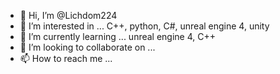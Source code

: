 - 👋 Hi, I’m @Lichdom224
- 👀 I’m interested in ... C++, python, C#, unreal engine 4, unity
- 🌱 I’m currently learning ... unreal engine 4, C++
- 💞️ I’m looking to collaborate on ...
- 📫 How to reach me ...

<!---
Lichdom224/Lichdom224 is a ✨ special ✨ repository because its `README.md` (this file) appears on your GitHub profile.
You can click the Preview link to take a look at your changes.
--->
